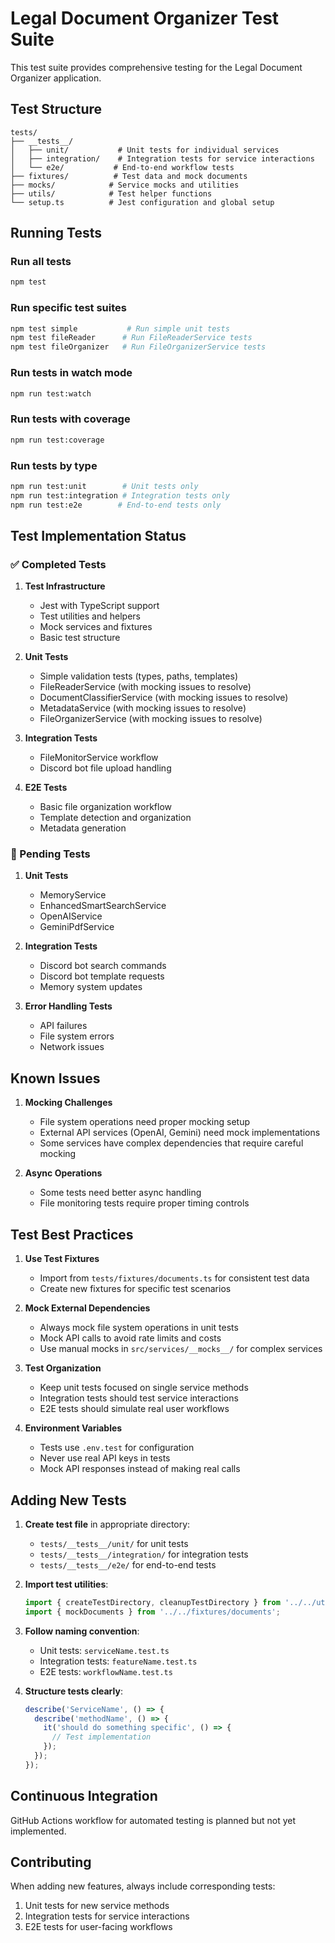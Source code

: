 # Legal Document Organizer Test Suite

This test suite provides comprehensive testing for the Legal Document Organizer application.

## Test Structure

```
tests/
├── __tests__/
│   ├── unit/           # Unit tests for individual services
│   ├── integration/    # Integration tests for service interactions
│   └── e2e/           # End-to-end workflow tests
├── fixtures/          # Test data and mock documents
├── mocks/            # Service mocks and utilities
├── utils/            # Test helper functions
└── setup.ts          # Jest configuration and global setup
```

## Running Tests

### Run all tests
```bash
npm test
```

### Run specific test suites
```bash
npm test simple           # Run simple unit tests
npm test fileReader      # Run FileReaderService tests
npm test fileOrganizer   # Run FileOrganizerService tests
```

### Run tests in watch mode
```bash
npm run test:watch
```

### Run tests with coverage
```bash
npm run test:coverage
```

### Run tests by type
```bash
npm run test:unit        # Unit tests only
npm run test:integration # Integration tests only
npm run test:e2e        # End-to-end tests only
```

## Test Implementation Status

### ✅ Completed Tests

1. **Test Infrastructure**
   - Jest with TypeScript support
   - Test utilities and helpers
   - Mock services and fixtures
   - Basic test structure

2. **Unit Tests**
   - Simple validation tests (types, paths, templates)
   - FileReaderService (with mocking issues to resolve)
   - DocumentClassifierService (with mocking issues to resolve)
   - MetadataService (with mocking issues to resolve)
   - FileOrganizerService (with mocking issues to resolve)

3. **Integration Tests**
   - FileMonitorService workflow
   - Discord bot file upload handling

4. **E2E Tests**
   - Basic file organization workflow
   - Template detection and organization
   - Metadata generation

### 🚧 Pending Tests

1. **Unit Tests**
   - MemoryService
   - EnhancedSmartSearchService
   - OpenAIService
   - GeminiPdfService

2. **Integration Tests**
   - Discord bot search commands
   - Discord bot template requests
   - Memory system updates

3. **Error Handling Tests**
   - API failures
   - File system errors
   - Network issues

## Known Issues

1. **Mocking Challenges**
   - File system operations need proper mocking setup
   - External API services (OpenAI, Gemini) need mock implementations
   - Some services have complex dependencies that require careful mocking

2. **Async Operations**
   - Some tests need better async handling
   - File monitoring tests require proper timing controls

## Test Best Practices

1. **Use Test Fixtures**
   - Import from `tests/fixtures/documents.ts` for consistent test data
   - Create new fixtures for specific test scenarios

2. **Mock External Dependencies**
   - Always mock file system operations in unit tests
   - Mock API calls to avoid rate limits and costs
   - Use manual mocks in `src/services/__mocks__/` for complex services

3. **Test Organization**
   - Keep unit tests focused on single service methods
   - Integration tests should test service interactions
   - E2E tests should simulate real user workflows

4. **Environment Variables**
   - Tests use `.env.test` for configuration
   - Never use real API keys in tests
   - Mock API responses instead of making real calls

## Adding New Tests

1. **Create test file** in appropriate directory:
   - `tests/__tests__/unit/` for unit tests
   - `tests/__tests__/integration/` for integration tests
   - `tests/__tests__/e2e/` for end-to-end tests

2. **Import test utilities**:
   ```typescript
   import { createTestDirectory, cleanupTestDirectory } from '../../utils/testHelpers';
   import { mockDocuments } from '../../fixtures/documents';
   ```

3. **Follow naming convention**:
   - Unit tests: `serviceName.test.ts`
   - Integration tests: `featureName.test.ts`
   - E2E tests: `workflowName.test.ts`

4. **Structure tests clearly**:
   ```typescript
   describe('ServiceName', () => {
     describe('methodName', () => {
       it('should do something specific', () => {
         // Test implementation
       });
     });
   });
   ```

## Continuous Integration

GitHub Actions workflow for automated testing is planned but not yet implemented.

## Contributing

When adding new features, always include corresponding tests:
1. Unit tests for new service methods
2. Integration tests for service interactions
3. E2E tests for user-facing workflows